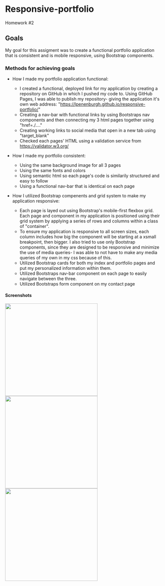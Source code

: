# Responsive-portfolio
Homework #2

## Goals
My goal for this assigment was to create a functional portfolio application that is consistent and is mobile responsive, using Bootstrap components.

### Methods for achieving goals

* How I made my portfolio application functional:
    * I created a functional, deployed link for my application by creating a repository on GitHub in which I pushed my code to. Using GitHub Pages, I was able to publish my repository- giving the application it's own web address: "https://lpenenburgh.github.io/responsive-portfolio/"
    * Creating a nav-bar with functional links by using Bootstraps nav components and then connecting my 3 html pages together using "href=./...."
    * Creating working links to social media that open in a new tab using "target_blank"
    * Checked each pages' HTML using a validation service from https://validator.w3.org/ 

* How I made my portfolio consistent:
    * Using the same background image for all 3 pages
    * Using the same fonts and colors
    * Using semantic html so each page's code is similarily structured and easy to follow
    * Using a functional nav-bar that is identical on each page

* How I utilized Bootstrap compenents and grid system to make my application responsive:
    * Each page is layed out using Bootstrap's mobile-first flexbox grid. Each page and component in my application is positioned using their grid system by applying a series of rows and columns within a class of "container". 
    * To ensure my application is responsive to all screen sizes, each column includes how big the component will be starting at a xsmall breakpoint, then bigger. I also tried to use only Bootstrap components, since they are designed to be responsive and minimize the use of media queries- I was able to not have to make any media queries of my own in my css because of this.
    * Utilized Bootstrap cards for both my index and portfolio pages and put my personalized information within them.
    * Utilized Bootstraps nav-bar component on each page to easily navigate between the three.
    * Utilized Bootstraps form component on my contact page

#### Screenshots
<img src="https://i.imgur.com/k6aW7pM.png" width="300"> <img src="https://i.imgur.com/94hyxdR.png" width="300"> <img src="https://i.imgur.com/2BsGusf.png" width="300">
